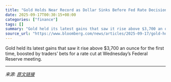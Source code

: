 ```yaml
---
title: "Gold Holds Near Record as Dollar Sinks Before Fed Rate Decision"
date: 2025-09-17T00:30:15+08:00
categories: ["finance"]
tags: []
summary: "Gold held its latest gains that saw it rise above $3,700 an ounce for the first time, boosted by traders’ bets for a rate cut at Wednesday’s Federal Reserve meeting."
source_url: "https://www.bloomberg.com/news/articles/2025-09-17/gold-holds-near-record-as-dollar-sinks-before-fed-rate-decision"
---
```


Gold held its latest gains that saw it rise above $3,700 an ounce for the first time, boosted by traders’ bets for a rate cut at Wednesday’s Federal Reserve meeting.

---

*来源: [原文链接](https://www.bloomberg.com/news/articles/2025-09-17/gold-holds-near-record-as-dollar-sinks-before-fed-rate-decision)*
